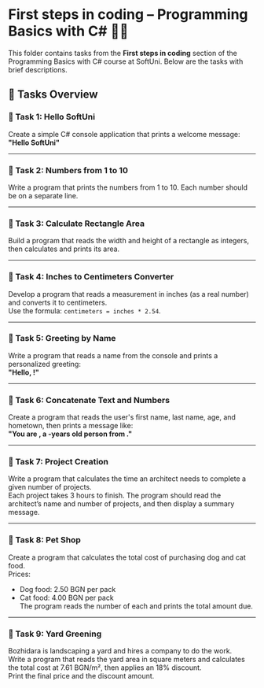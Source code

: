 # First steps in coding – Programming Basics with C# 🧑‍💻

This folder contains tasks from the **First steps in coding** section of the Programming Basics with C# course at SoftUni. Below are the tasks with brief descriptions.

## 🔧 Tasks Overview

### 📝 Task 1: Hello SoftUni
Create a simple C# console application that prints a welcome message:  
**"Hello SoftUni"**

---

### 📝 Task 2: Numbers from 1 to 10  
Write a program that prints the numbers from 1 to 10. Each number should be on a separate line.

---

### 📝 Task 3: Calculate Rectangle Area  
Build a program that reads the width and height of a rectangle as integers, then calculates and prints its area.

---

### 📝 Task 4: Inches to Centimeters Converter  
Develop a program that reads a measurement in inches (as a real number) and converts it to centimeters.  
Use the formula: `centimeters = inches * 2.54`.

---

### 📝 Task 5: Greeting by Name  
Write a program that reads a name from the console and prints a personalized greeting:  
**"Hello, <name>!"**

---

### 📝 Task 6: Concatenate Text and Numbers  
Create a program that reads the user's first name, last name, age, and hometown, then prints a message like:  
**"You are <firstName> <lastName>, a <age>-years old person from <town>."**

---

### 📝 Task 7: Project Creation  
Write a program that calculates the time an architect needs to complete a given number of projects.  
Each project takes 3 hours to finish. The program should read the architect’s name and number of projects, and then display a summary message.

---

### 📝 Task 8: Pet Shop  
Create a program that calculates the total cost of purchasing dog and cat food.  
Prices:  
- Dog food: 2.50 BGN per pack  
- Cat food: 4.00 BGN per pack  
The program reads the number of each and prints the total amount due.

---

### 📝 Task 9: Yard Greening  
Bozhidara is landscaping a yard and hires a company to do the work.  
Write a program that reads the yard area in square meters and calculates the total cost at 7.61 BGN/m², then applies an 18% discount.  
Print the final price and the discount amount.

